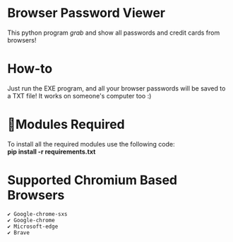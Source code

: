 # Browser Password Viewer
This python program *grab* and show all passwords and credit cards from browsers!

# How-to
Just run the EXE program, and all your browser passwords will be saved to a TXT file! It works on someone's computer too :)

# 📎Modules Required
To install all the required modules use the following code:
<br/>
<b>pip install -r requirements.txt</b>

# Supported Chromium Based Browsers
    ✔ Google-chrome-sxs
    ✔ Google-chrome
    ✔ Microsoft-edge
    ✔ Brave
